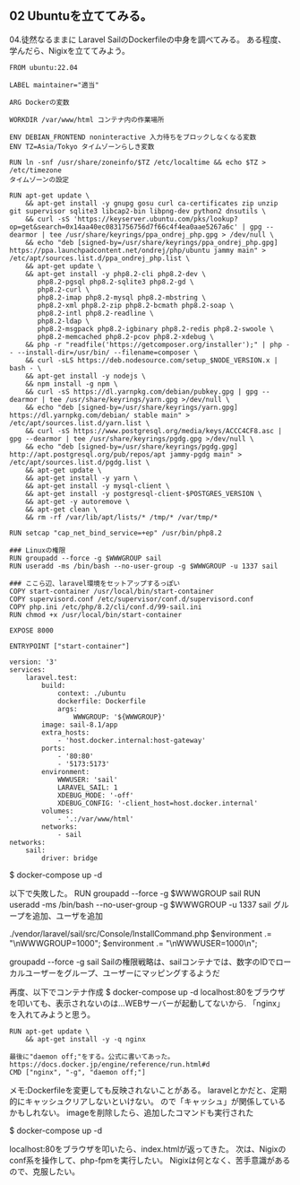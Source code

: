 ## 02 Ubuntuを立ててみる。

04.徒然なるままに
Laravel SailのDockerfileの中身を調べてみる。
ある程度、学んだら、Nigixを立ててみよう。

```
FROM ubuntu:22.04

LABEL maintainer="適当"

ARG Dockerの変数

WORKDIR /var/www/html コンテナ内の作業場所

ENV DEBIAN_FRONTEND noninteractive 入力待ちをブロックしなくなる変数
ENV TZ=Asia/Tokyo タイムゾーンらしき変数 

RUN ln -snf /usr/share/zoneinfo/$TZ /etc/localtime && echo $TZ > /etc/timezone
タイムゾーンの設定

RUN apt-get update \
    && apt-get install -y gnupg gosu curl ca-certificates zip unzip git supervisor sqlite3 libcap2-bin libpng-dev python2 dnsutils \
    && curl -sS 'https://keyserver.ubuntu.com/pks/lookup?op=get&search=0x14aa40ec0831756756d7f66c4f4ea0aae5267a6c' | gpg --dearmor | tee /usr/share/keyrings/ppa_ondrej_php.gpg > /dev/null \
    && echo "deb [signed-by=/usr/share/keyrings/ppa_ondrej_php.gpg] https://ppa.launchpadcontent.net/ondrej/php/ubuntu jammy main" > /etc/apt/sources.list.d/ppa_ondrej_php.list \
    && apt-get update \
    && apt-get install -y php8.2-cli php8.2-dev \
       php8.2-pgsql php8.2-sqlite3 php8.2-gd \
       php8.2-curl \
       php8.2-imap php8.2-mysql php8.2-mbstring \
       php8.2-xml php8.2-zip php8.2-bcmath php8.2-soap \
       php8.2-intl php8.2-readline \
       php8.2-ldap \
       php8.2-msgpack php8.2-igbinary php8.2-redis php8.2-swoole \
       php8.2-memcached php8.2-pcov php8.2-xdebug \
    && php -r "readfile('https://getcomposer.org/installer');" | php -- --install-dir=/usr/bin/ --filename=composer \
    && curl -sLS https://deb.nodesource.com/setup_$NODE_VERSION.x | bash - \
    && apt-get install -y nodejs \
    && npm install -g npm \
    && curl -sS https://dl.yarnpkg.com/debian/pubkey.gpg | gpg --dearmor | tee /usr/share/keyrings/yarn.gpg >/dev/null \
    && echo "deb [signed-by=/usr/share/keyrings/yarn.gpg] https://dl.yarnpkg.com/debian/ stable main" > /etc/apt/sources.list.d/yarn.list \
    && curl -sS https://www.postgresql.org/media/keys/ACCC4CF8.asc | gpg --dearmor | tee /usr/share/keyrings/pgdg.gpg >/dev/null \
    && echo "deb [signed-by=/usr/share/keyrings/pgdg.gpg] http://apt.postgresql.org/pub/repos/apt jammy-pgdg main" > /etc/apt/sources.list.d/pgdg.list \
    && apt-get update \
    && apt-get install -y yarn \
    && apt-get install -y mysql-client \
    && apt-get install -y postgresql-client-$POSTGRES_VERSION \
    && apt-get -y autoremove \
    && apt-get clean \
    && rm -rf /var/lib/apt/lists/* /tmp/* /var/tmp/*

RUN setcap "cap_net_bind_service=+ep" /usr/bin/php8.2

### Linuxの権限
RUN groupadd --force -g $WWWGROUP sail
RUN useradd -ms /bin/bash --no-user-group -g $WWWGROUP -u 1337 sail

### ここら辺、laravel環境をセットアップするっぽい
COPY start-container /usr/local/bin/start-container
COPY supervisord.conf /etc/supervisor/conf.d/supervisord.conf
COPY php.ini /etc/php/8.2/cli/conf.d/99-sail.ini
RUN chmod +x /usr/local/bin/start-container

EXPOSE 8000

ENTRYPOINT ["start-container"]
```

```
version: '3'
services:
    laravel.test:
        build:
            context: ./ubuntu
            dockerfile: Dockerfile
            args:
                WWWGROUP: '${WWWGROUP}'
        image: sail-8.1/app
        extra_hosts:
            - 'host.docker.internal:host-gateway'
        ports:
            - '80:80'
            - '5173:5173'
        environment:
            WWWUSER: 'sail'
            LARAVEL_SAIL: 1
            XDEBUG_MODE: '-off'
            XDEBUG_CONFIG: '-client_host=host.docker.internal'
        volumes:
            - '.:/var/www/html'
        networks:
            - sail
networks:
    sail:
        driver: bridge
```

$ docker-compose up -d

以下で失敗した。
RUN groupadd --force -g $WWWGROUP sail
RUN useradd -ms /bin/bash --no-user-group -g $WWWGROUP -u 1337 sail
グループを追加、ユーザを追加

./vendor/laravel/sail/src/Console/InstallCommand.php
$environment .= "\nWWWGROUP=1000";
$environment .= "\nWWWUSER=1000\n";

groupadd --force -g <Group-ID> sail
Sailの権限戦略は、sailコンテナでは、数字のIDでローカルユーザーをグループ、ユーザーにマッピングするようだ

再度、以下でコンテナ作成
$ docker-compose up -d
localhost:80をブラウザを叩いても、表示されないのは...WEBサーバーが起動してないから.
「nginx」を入れてみようと思う。
```
RUN apt-get update \
    && apt-get install -y -q nginx

最後に"daemon off;"をする。公式に書いてあった。
https://docs.docker.jp/engine/reference/run.html#d
CMD ["nginx", "-g", "daemon off;"]
```

メモ:Dockerfileを変更しても反映されないことがある。
laravelとかだと、定期的にキャッシュクリアしないといけない。
ので「キャッシュ」が関係しているかもしれない。
imageを削除したら、追加したコマンドも実行された

$ docker-compose up -d

localhost:80をブラウザを叩いたら、index.htmlが返ってきた。
次は、Nigixのconf系を操作して、php-fpmを実行したい。
Nigixは何となく、苦手意識があるので、克服したい。
